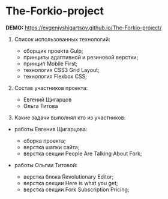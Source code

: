 # The-Forkio-project

**DEMO:** https://evgeniyshigartsov.github.io/The-Forkio-project/

1. Список использованных технологий:

    - сборщик проекта Gulp;
    - принципы адаптивной и резиновой верстки;
    - принцип Mobile First;
    - технология CSS3 Grid Layout;
    - технология Flexbox CSS;

2. Состав участников проекта:

    - Евгений Щигарцов
    - Ольга Титова

3. Какие задачи выполнял кто из участников:

+  работы Евгения Щигарцова:

    - сборка проекта;
    - верстка шапки сайта;
    - верстка секции People Are Talking About Fork;

+ работы Ольгии Титовой:

    - верстка блока Revolutionary Editor;
    - верстка секции Here is what you get;
    - верстка секции Fork Subscription Pricing;
